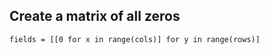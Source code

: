 ## Create a matrix of all zeros 

```
fields = [[0 for x in range(cols)] for y in range(rows)] 
```
